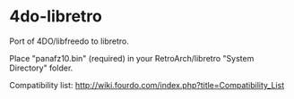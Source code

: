 4do-libretro
============

Port of 4DO/libfreedo to libretro.

Place "panafz10.bin" (required) in your RetroArch/libretro "System Directory" folder.

Compatibility list: http://wiki.fourdo.com/index.php?title=Compatibility_List
 